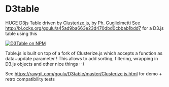 # D3table

HUGE [D3js](https://d3js.org/) Table driven by [Clusterize.js](https://clusterize.js.org/), by Ph. Guglielmetti
See http://bl.ocks.org/goulu/a45ad9ba663e23d470dbd0cbbab1bdd7 for a D3.js table using this

[![D3Table on NPM](https://img.shields.io/npm/v/d3table.svg)](https://www.npmjs.com/package/d3table) 


Table.js is built on top of a fork of Clusterize.js which accepts a function as data+update parameter !
This allows to add sorting, filtering, wrapping in D3.js objects and other nice things :-)

See https://rawgit.com/goulu/D3table/master/Clusterize.js.html for demo + retro compatibility tests


